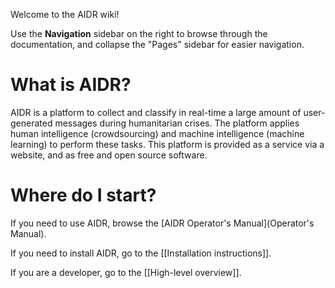 Welcome to the AIDR wiki! 

Use the **Navigation** sidebar on the right to browse through the documentation, and collapse the "Pages" sidebar for easier navigation.

# What is AIDR?

AIDR is a platform to collect and classify in real-time a large amount of user-generated messages during humanitarian crises. The platform applies human intelligence (crowdsourcing) and machine intelligence (machine learning) to perform these tasks. This platform is provided as a service via a website, and as free and open source software.

# Where do I start?

If you need to use AIDR, browse the [AIDR Operator's Manual](Operator's Manual).

If you need to install AIDR, go to the [[Installation instructions]].

If you are a developer, go to the [[High-level overview]].


